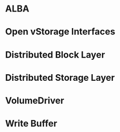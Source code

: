 # ALBA

# Open vStorage Interfaces

# Distributed Block Layer

# Distributed Storage Layer

# VolumeDriver

# Write Buffer